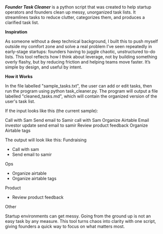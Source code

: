 ***Founder Task Cleaner*** is a python script that was created to help startup operators and founders clean up messy, unorganized task lists. It streamlines tasks to reduce clutter, categorizes them, and produces a clarified task list.

**Inspiration**

As someone without a deep technical background, I built this to push myself outside my comfort zone and solve a real problem I’ve seen repeatedly in early-stage startups: founders having to juggle chaotic, unstructured to-do lists. 
This tool reflects how I think about leverage, not by building something overly flashy, but by reducing friction and helping teams move faster. It’s simple by design, and useful by intent.

**How it Works**

In the file labelled "sample_tasks.txt", the user can add or edit tasks, then run the program using python task_cleaner.py. 
The program will output a file labelled "cleaned_tasks.md", which will contain the organized version of the user's task list.

If the input looks like this (the current sample):

Call with Sam
Send email to Samir
call with Sam
Organize Airtable
Email investor update
send email to samir
Review product feedback
Organize Airtable tags

The output will look like this:
Fundraising
- Call with sam
- Send email to samir

Ops
- Organize airtable
- Organize airtable tags

Product
- Review product feedback

Other

Startup environments can get messy. Going from the ground up is not an easy task by any measure. This tool turns chaos into clarity with one script, giving founders a quick way to focus on what matters most.
